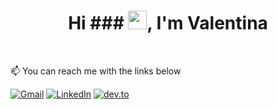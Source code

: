 <h1 align="center">Hi ### <img src="https://media.giphy.com/media/hvRJCLFzcasrR4ia7z/giphy.gif" width="30px">, I'm Valentina</h1><br>

:mailbox: You can reach me with the links below <br>

[![Gmail](https://img.shields.io/badge/-GMAIL-D14836?style=for-the-badge&logo=gmail&logoColor=white)](mailto:valentinaespinoza315@gmail.com)
[![LinkedIn](https://img.shields.io/badge/-LINKEDIN-0077B5?style=for-the-badge&logo=linkedin&logoColor=white)](https://www.linkedin.com/in/carolinaespinoza5/)
[![dev.to](https://img.shields.io/badge/CarlolinaEspinoza.com-0A0A0A?style=for-the-badge&logo=dev.to&logoColor=white)](https://www.linkedin.com/in/carolinaespinoza5/)

